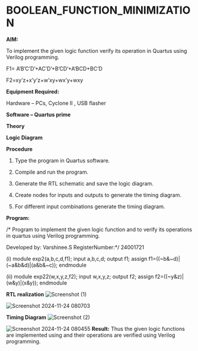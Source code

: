 # BOOLEAN_FUNCTION_MINIMIZATION

**AIM:**

To implement the given logic function verify its operation in Quartus using Verilog programming.

F1= A’B’C’D’+AC’D’+B’CD’+A’BCD+BC’D 

F2=xy’z+x’y’z+w’xy+wx’y+wxy

**Equipment Required:**

Hardware – PCs, Cyclone II , USB flasher

**Software – Quartus prime**

**Theory**

**Logic Diagram**

**Procedure**

1.	Type the program in Quartus software.

2.	Compile and run the program.

3.	Generate the RTL schematic and save the logic diagram.

4.	Create nodes for inputs and outputs to generate the timing diagram.

5.	For different input combinations generate the timing diagram.


**Program:**

/* Program to implement the given logic function and to verify its operations in quartus using Verilog programming. 

Developed by: Varshinee.S
RegisterNumber:*/ 24001721

(i)
module exp2(a,b,c,d,f1);
input a,b,c,d;
output f1;
assign f1=((~b&~d)|(~a&b&d)|(a&b&~c));
endmodule

(ii)
module exp22(w,x,y,z,f2);
input w,x,y,z;
output f2;
assign f2=((~y&z)|(w&y)|(x&y));
endmodule


**RTL realization**
![Screenshot (1)](https://github.com/user-attachments/assets/ba17caae-155d-46ea-90de-b3910259740e)

![Screenshot 2024-11-24 080703](https://github.com/user-attachments/assets/2e53fedc-5fa6-4fc3-8961-2cb357f2ddf5)

**Timing Diagram**
![Screenshot (2)](https://github.com/user-attachments/assets/69165981-49c0-459a-bfcf-64f2962bf5dd)

![Screenshot 2024-11-24 080455](https://github.com/user-attachments/assets/17cd932a-c168-48de-8d65-e5797fecdabf)
**Result:**
Thus the given logic functions are implemented using and their operations are verified using Verilog programming.

